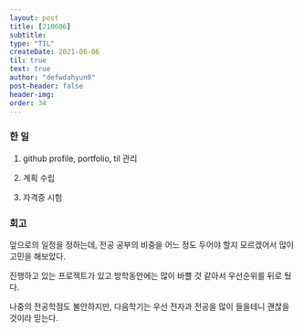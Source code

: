```yaml
---
layout: post
title: [210606] 
subtitle:
type: "TIL"
createDate: 2021-06-06
til: true
text: true
author: "defwdahyun0"
post-header: false
header-img: 
order: 34
---
```

### **한 일**

1. github profile, portfolio, til 관리

2. 계획 수립

3. 자격증 시험

### **회고**

앞으로의 일정을 정하는데, 전공 공부의 비중을 어느 정도 두어야 할지 모르겠어서 많이 고민을 해보았다.

진행하고 있는 프로젝트가 있고 방학동안에는 많이 바쁠 것 같아서 우선순위를 뒤로 뒀다.

나중의 전공학점도 불안하지만, 다음학기는 우선 전자과 전공을 많이 들을테니 괜찮을 것이라 믿는다.
